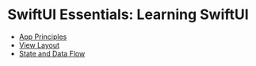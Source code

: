 # SwiftUI Essentials: Learning SwiftUI

- [App Principles](https://github.com/cskime/swiftui-apple-study/blob/main/Essentials-Learning-SwiftUI/App%20Principles.md)
- [View Layout](https://github.com/cskime/swiftui-apple-study/blob/main/Essentials-Learning-SwiftUI/View%20Layout.md)
- [State and Data Flow](https://github.com/cskime/swiftui-apple-study/blob/main/Essentials-Learning-SwiftUI/State%20and%20Data%20Flow.md)
